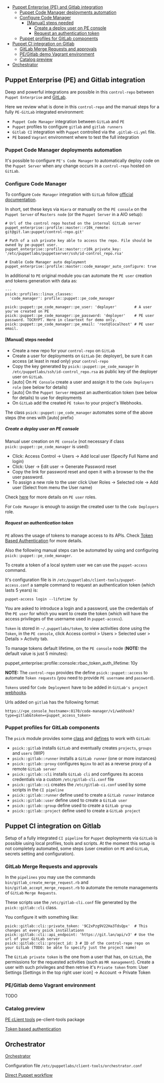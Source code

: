 - [Puppet Enterprise (PE) and Gitlab integration](#puppet-enterprise-pe-and-gitlab-integration)
  - [Puppet Code Manager deployments automation](#puppet-code-manager-deployments-automation)
  - [Configure Code Manager](#configure-code-manager)
    - [[Manual] steps needed](#manual-steps-needed)
      - [Create a deploy user on PE console](#create-a-deploy-user-on-pe-console)
      - [Request an authentication token](#request-an-authentication-token)
  - [Puppet profiles for GitLab components](#puppet-profiles-for-gitlab-components)
- [Puppet CI integration on Gitlab](#puppet-ci-integration-on-gitlab)
  - [GitLab Merge Requests and approvals](#gitlab-merge-requests-and-approvals)
  - [PE/Gitlab demo Vagrant environment](#pegitlab-demo-vagrant-environment)
  - [Catalog preview](#catalog-preview)
- [Orchestrator](#orchestrator)

## Puppet Enterprise (PE) and Gitlab integration

Deep and powerful integrations are possible in this `control-repo` between `Puppet Enterprise` and [GitLab](https://about.gitlab.com/).

Here we review what is done in this `control-repo` and the manual steps for a fully `PE-GitLab` integrated environment:

  - `Puppet Code Manager` integration between `GitLab` and `PE`
  - `Puppet` profiles to configure `gitlab` and `gitlab runners`
  - `Gitlab CI` integration with `Puppet` controlled via the ```.gitlab-ci.yml``` file.
  - `PE` based `Vagrant` environment where to test the full integration

### Puppet Code Manager deployments automation

It's possible to configure `PE's Code Manager` to automatically deploy code on the `Puppet Server` when any change occurs in a `control-repo` hosted on `GitLab`.


### Configure Code Manager

To configure `Code Manager` integration with `GitLab` follow [official documentation](https://docs.puppet.com/pe/latest/code_mgr_config.html).

In short, set these keys via `Hiera` or manually on the `PE console` on the `Puppet Server` of `Masters node` (or the `Puppet Server` in a AIO setup):

    # Url of the control repo hosted on the internal GitLab server
    puppet_enterprise::profile::master::r10k_remote: git@git.lan:puppet/control-repo.git'

    # Path of a ssh private key able to access the repo. File should be owned by pe-puppet user.
    puppet_enterprise::profile::master::r10k_private_key: '/etc/puppetlabs/puppetserver/ssh/id-control_repo.rsa'

    # Enable Code Manager auto deployment
    puppet_enterprise::profile::master::code_manager_auto_configure: true

In additional to `PE` original module you can automate the `PE user` creation and tokens generation with data as:

    ---
    psick::profiles::linux_classes:
      'code_manager': profile::puppet::pe_code_manager

    psick::puppet::pe_code_manager::pe_user: 'deployer'        # A user you've created on PE
    psick::puppet::pe_code_manager::pe_password: 'deployer'    # PE user password. TOCRYPT. Here in cleartext for demo only.
    psick::puppet::pe_code_manager::pe_email: 'root@localhost' # PE user email.


#### [Manual] steps needed

  - Create a new repo for your `control-repo` on `GitLab`
  - Create a user for deployments on `GitLab` (ie: deployer), be sure it can access (at least in read only) your `control-repo`
  - Copy the key generated by ```psick::puppet::pe_code_manager``` in ```/etc/puppetlabs/ssh/id-control_repo.rsa``` as public key of the deployer user on `GitLab`.
  - [auto] On `PE Console` create a user and assign it to the `Code Deployers role` (see below for details)
  - [auto] On the `Puppet Server` request an authentication token (see below for details) to use for deployments
  - On `GitLab` add the created `PE token` to your project's Webhooks.

The class ```psick::puppet::pe_code_manager``` automates some of the above steps (the ones with [auto] prefix)


##### Create a deploy user on PE console

Manual user creation on `PE console` (not necessary if class ```psick::puppet::pe_code_manager``` is used):

  - Click: Access Control -> Users -> Add local user (Specify Full Name and login)
  - Click: User -> Edit user -> Generate Password reset
  - Copy the link for password reset and open it with a browser to the the user password.
  - To assign a new role to the user click User Roles -> Selected role -> Add user (Select from menu the User name)

Check [here](https://docs.puppet.com/pe/latest/rbac_user_roles.html) for more details on `PE user` roles.

For `Code Manager` is enough to assign the created user to the `Code Deployers` role.

##### Request an authentication token

`PE` allows the usage of tokens to manage access to its APIs. Check [Token Based Authentication](https://docs.puppet.com/pe/latest/rbac_token_auth.html) for more details.

Also the following manual steps can be automated by using and configuring ```psick::puppet::pe_code_manager```.

To create a token of a local system user we can use the ```puppet-access``` command.

It's configuration file is in ```/etc/puppetlabs/client-tools/puppet-access.conf``` a sample command to request an authentication token (which lasts 5 years) is:

    puppet-access login --lifetime 5y

You are asked to introduce a login and a password, use the credentials of the `PE user` for which you want to create the token (which will have the access privileges of the username used in ```puppet-access```).

`Token` is stored in ```~/.puppetlabs/token```, to view activities done using the `Token`, in the `PE console`, click Access control > Users > Selected user > Details > Activity tab.

To manage tokens default lifetime, on the `PE console` node (**NOTE:** the default value is just 5 minutes):

  puppet_enterprise::profile::console::rbac_token_auth_lifetime: 10y

**NOTE:** The `control-repo` provides the define ```psick::puppet::access``` to automate `Token requests` (you need to provide `PE username` and `password`).

`Tokens` used for `Code Deployment` have to be added in `GitLab's project` [webhooks](https://docs.puppet.com/pe/latest/code_mgr_webhook.html).

Urls added on `gitlab` has the following format:

    https://<pe_console_hostname>:8170/code-manager/v1/webhook?type=gitlab&token=<puppet_access_token>


### Puppet profiles for GitLab components

The `psick` module provides some [class](https://puppet.com/docs/puppet/latest/lang_classes.html) and [defines](https://puppet.com/docs/puppet/latest/lang_defined_types.html) to work with `GitLab`:

  - ```psick::gitlab``` installs `GitLab` and eventually creates `projects`, `groups` and `users` (WIP)
  - ```psick::gitlab::runner``` installs a `GitLab runner` (one or more instances)
  - ```psick::gitlab::proxy``` configures `Nginx` to act as a reverse proxy of a remote `GitLab server`
  - ```psick::gitlab::cli``` installs `GitLab cli` and configures its access credentials via a custom ```/etc/gitlab-cli.conf``` file
  - ```psick::gitlab::ci``` creates the ```/etc/gitlab-ci.conf``` used by some scripts in the `CI pipeline`
  - ```psick::gitlab::runner``` define used to create a `GitLab runner` instance
  - ```psick::gitlab::user``` define used to create a `GitLab user`
  - ```psick::gitlab::group``` define used to create a `GitLab group`
  - ```psick::gitlab::project``` define used to create a `GitLab project`

## Puppet CI integration on Gitlab

Setup of a fully integrated `CI pipeline` for `Puppet` deployments via `GitLab` is possible using local profiles, tools and scripts.
At the moment this setup is not completely automated, some steps (user creation on `PE` and `GitLab`, secrets setting and configuration).


### GitLab Merge Requests and approvals

In the `pipelines` you may use the commands ```bin/gitlab_create_merge_request.rb``` and ```bin/gitlab_accept_merge_request.rb``` to automate the remote managements of `GitLab` `Merge Requests`.

These scripts use the ```/etc/gitlab-cli.conf``` file generated by the ```psick::gitlab::cli``` class.

You configure it with something like:

    psick::gitlab::cli::private_token: '9C2xPzg9V22Ha3TdsQpx'  # This changes at every psick installationn
    psick::gitlab::cli::api_endpoint: 'https://git.lan/api/v3' # Use the url of your GitLab server
    psick::gitlab::cli::project_id: 3 # ID of the control-repo repo on your GitLab (TODO: be able to specify just the project name)

The `GitLab private token` is the one from a user that has, on `GitLab`, the permissions for the requested activities (such as `MR management`). Create a user with such privileges and then retrive it's `Private token` from:
User Settings [Settings in the top right user icon] -> Account -> Private Token

### PE/Gitlab demo Vagrant environment

TODO

### Catalog preview
[PE cLient tools](https://docs.puppet.com/pe/latest/install_pe_client_tools.html)
pe-client-tools package

[Token based authentication](https://docs.puppet.com/pe/latest/rbac_token_auth.html)

## Orchestrator

[Orchestrator](https://docs.puppet.com/pe/latest/orchestrator_intro.html)

Configuration file ```/etc/puppetlabs/client-tools/orchestrator.conf```


[Direct Puppet workflow](https://docs.puppet.com/pe/latest/direct_puppet_workflow.html)
